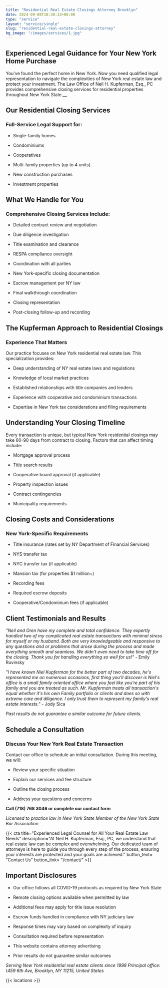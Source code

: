 ```yaml
---
title: "Residential Real Estate Closings Attorney Brooklyn"
date: 2024-09-08T10:30:13+06:00
type: "service"
layout: "service/single"
slug: "residential-real-estate-closings-attorney"
bg_image: "/images/services/1.jpg"
---
```


## **Experienced Legal Guidance for Your New York Home Purchase**

You've found the perfect home in New York. Now you need qualified legal representation to navigate the complexities of New York real estate law and protect your investment. The Law Office of Neil H. Kupferman, Esq., PC provides comprehensive closing services for residential properties throughout New York State.__


## Our Residential Closing Services

### Full-Service Legal Support for:

- Single-family homes

- Condominiums

- Cooperatives

- Multi-family properties (up to 4 units)

- New construction purchases

- Investment properties


## What We Handle for You

### Comprehensive Closing Services Include:

- Detailed contract review and negotiation

- Due diligence investigation

- Title examination and clearance

- RESPA compliance oversight

- Coordination with all parties

- New York-specific closing documentation

- Escrow management per NY law

- Final walkthrough coordination

- Closing representation

- Post-closing follow-up and recording


## The Kupferman Approach to Residential Closings

### Experience That Matters

Our practice focuses on New York residential real estate law. This specialization provides:

- Deep understanding of NY real estate laws and regulations

- Knowledge of local market practices

- Established relationships with title companies and lenders

- Experience with cooperative and condominium transactions

- Expertise in New York tax considerations and filing requirements


## Understanding Your Closing Timeline

Every transaction is unique, but typical New York residential closings may take 60-90 days from contract to closing. Factors that can affect timing include:

- Mortgage approval process

- Title search results

- Cooperative board approval (if applicable)

- Property inspection issues

- Contract contingencies

- Municipality requirements


## Closing Costs and Considerations

### New York-Specific Requirements

- Title insurance (rates set by NY Department of Financial Services)

- NYS transfer tax

- NYC transfer tax (if applicable)

- Mansion tax (for properties $1 million+)

- Recording fees

- Required escrow deposits

- Cooperative/Condominium fees (if applicable)


## Client Testimonials and Results

<div class="testimonials-small">

*"Neil and Oren have my complete and total confidence. They expertly handled two of my complicated real estate transactions with minimal stress for myself or my husband. Both are very knowledgeable and responsive to any questions and or problems that arose during the process and made everything smooth and seamless. We didn't even need to take time off for the closing. Thank you for handling everything so well for us!"* - Emily Ruvinsky

*"I have known Niel Kupferman for the better part of two decades, he's represented me on numerous occasions, first thing you'll discover is Niel's office is a small family oriented office where you feel like you're part of his family and you are treated as such. Mr. Kupferman treats all transaction's equal whether it's his own Family portfolio or clients and does so with extreme care and diligence. I only trust them to represent my family's real estate interests."* - Jody Sica

_Past results do not guarantee a similar outcome for future clients._

</div>


## Schedule a Consultation

### **Discuss Your New York Real Estate Transaction**

Contact our office to schedule an initial consultation. During this meeting, we will:

- Review your specific situation

- Explain our services and fee structure

- Outline the closing process

- Address your questions and concerns

**Call (718) 768 3046 or complete our contact form**

_Licensed to practice law in New York State_ _Member of the New York State Bar Association_


{{< cta title="Experienced Legal Counsel for All Your Real Estate Law Needs" 
  description="At Neil H. Kupferman, Esq., PC, we understand that real estate law can be complex and overwhelming. Our dedicated team of attorneys is here to guide you through every step of the process, ensuring your interests are protected and your goals are achieved."
  button_text= "Contact Us"
  button_link= "/contact/" >}}

  ## Important Disclosures

- Our office follows all COVID-19 protocols as required by New York State

- Remote closing options available when permitted by law

- Additional fees may apply for title issue resolution

- Escrow funds handled in compliance with NY judiciary law

- Response times may vary based on complexity of inquiry

- Consultation required before representation

- This website contains attorney advertising

- Prior results do not guarantee similar outcomes

_Serving New York residential real estate clients since 1998_ _Principal office: \459 6th Ave, Brooklyn, NY 11215, United States_


{{< locations >}}

